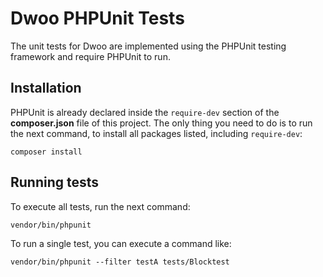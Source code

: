Dwoo PHPUnit Tests
==================
The unit tests for Dwoo are implemented using the PHPUnit testing framework and require PHPUnit to run.

Installation
------------
PHPUnit is already declared inside the `require-dev` section of the **composer.json** file of this project.
The only thing you need to do is to run the next command, to install all packages listed, including `require-dev`:

	composer install

Running tests
-------------
To execute all tests, run the next command:

	vendor/bin/phpunit
	
To run a single test, you can execute a command like:

	vendor/bin/phpunit --filter testA tests/Blocktest